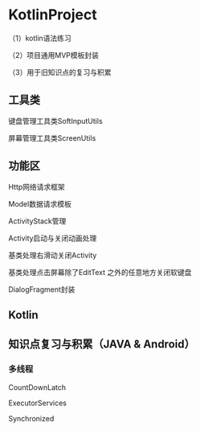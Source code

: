 # KotlinProject
<p>（1）kotlin语法练习</p>
<p>（2）项目通用MVP模板封装</p>
<p>（3）用于旧知识点的复习与积累</p>

## 工具类
<p>键盘管理工具类SoftInputUtils</p>
<p>屏幕管理工具类ScreenUtils</p>

## 功能区
<p>Http网络请求框架</p>
<p>Model数据请求模板</p>
<p>ActivityStack管理</p>
<p>Activity启动与关闭动画处理</p>
<p>基类处理右滑动关闭Activity</p>
<p>基类处理点击屏幕除了EditText 之外的任意地方关闭软键盘</p>
<p>DialogFragment封装</p>

## Kotlin


## 知识点复习与积累（JAVA & Android）
### 多线程
<p>CountDownLatch</p>
<p>ExecutorServices</p>
<p>Synchronized</p>
